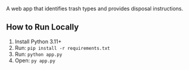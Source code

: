 

A web app that identifies trash types and provides disposal instructions.

## How to Run Locally

1. Install Python 3.11+
2. Run: `pip install -r requirements.txt`
3. Run: `python app.py`
4. Open: `py app.py`
